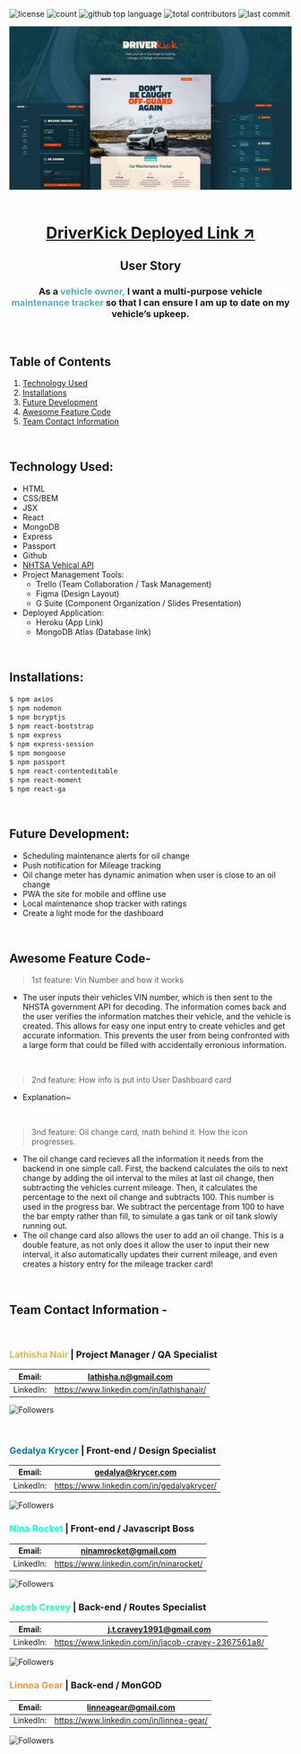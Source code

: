 <!-- # ![Driver Kick](./rm-img/DriverKickLogo.JPG) -->

![license](https://img.shields.io/badge/license-ISC-GREEN)
![count](https://img.shields.io/github/languages/count/NinaRocket/Project3)
![github top language](https://img.shields.io/github/languages/top/NinaRocket/Project3)
![total contributors](https://img.shields.io/github/contributors/NinaRocket/Project3)
![last commit](https://img.shields.io/github/last-commit/NinaRocket/Project3/master)
<br>


![Main Pages](./rm-img/website-preview.jpg)
<br><br>

<center>

# [DriverKick Deployed Link ↗️](https://driverkick.herokuapp.com/)
</center>

## <center> User Story
<center><h3> As a <span style="color:#50B2C0">vehicle owner,</span> I want a multi-purpose vehicle <span style="color:#50B2C0">maintenance tracker</span> so that I can ensure I am up to date on my vehicle’s upkeep.</h3> </center>
 
 <br>
 
## Table of Contents
1. [Technology Used](#technology-used)
2. [Installations](#installations)
3. [Future Development](#future-development)
4. [Awesome Feature Code](#awesome-feature-code)
5. [Team Contact Information](#team-contact-information)

<br>

## Technology Used:
- HTML
- CSS/BEM
- JSX
- React
- MongoDB
- Express
- Passport
- Github
- [NHTSA Vehical API](https://vpic.nhtsa.dot.gov/api/)
- Project Management Tools:
    - Trello (Team Collaboration / Task Management)
    - Figma (Design Layout)
    - G Suite (Component Organization / Slides Presentation)
- Deployed Application:
    - Heroku (App Link)
    - MongoDB Atlas (Database link)

<br>

## Installations:
```
$ npm axios
$ npm nodemon
$ npm bcryptjs
$ npm react-bootstrap
$ npm express
$ npm express-session
$ npm mongoose
$ npm passport
$ npm react-contenteditable
$ npm react-moment
$ npm react-ga
```
<br>
 
## Future Development:

- Scheduling maintenance alerts for oil change
- Push notification for Mileage tracking
- Oil change meter has dynamic animation when user is close to an oil change
- PWA the site for mobile and offline use
- Local maintenance shop tracker with ratings
- Create a light mode for the dashboard

 <br>

 ## Awesome Feature Code-

> 1st feature: Vin Number and how it works
- The user inputs their vehicles VIN number, which is then sent to the NHSTA government API for decoding. The information 
comes back and the user verifies the information matches their vehicle, and the vehicle is created. This allows for easy 
one input entry to create vehicles and get accurate information. This prevents the user from being confronted with a large 
form that could be filled with accidentally erronious information.
 
 <br>
 
> 2nd feature: How info is put into User Dashboard card
- Explanation~

<br>

> 3nd feature: Oil change card, math behind it. How the icon progresses.
- The oil change card recieves all the information it needs from the backend in one simple call. First, the backend
calculates the oils to next change by adding the oil interval to the miles at last oil change, then subtracting the 
vehicles current mileage. Then, it calculates the percentage to the next oil change and subtracts 100. This number is
used in the progress bar. We subtract the percentage from 100 to have the bar empty rather than fill, to simulate a gas tank
or oil tank slowly running out.
- The oil change card also allows the user to add an oil change. This is a double feature, as not only does it allow the
user to input their new interval, it also automatically updates their current mileage, and even creates a history entry
for the mileage tracker card!

 <br>

## Team Contact Information -
<br>

### <span style="color:#F0B537">Lathisha Nair</span> | Project Manager / QA Specialist
Email: | <lathisha.n@gmail.com> |
--- | --- 
LinkedIn: | <https://www.linkedin.com/in/lathishanair/> |

![Followers](https://img.shields.io/github/followers/lnair1997?logoColor=%23F0B537&style=social)

<br>

### <span style="color:#007cba">Gedalya Krycer</span> | Front-end / Design Specialist
Email: | <gedalya@krycer.com> |
--- | --- 
LinkedIn: | <https://www.linkedin.com/in/gedalyakrycer/> |

![Followers](https://img.shields.io/github/followers/GedalyaKrycer?logoColor=%23007cba&style=social)
<br>

### <span style="color:#0AFFDD">Nina Rocket</span> | Front-end / Javascript Boss
Email: | <ninamrocket@gmail.com> |
--- | --- 
LinkedIn: | <https://www.linkedin.com/in/ninarocket/> |

![Followers](https://img.shields.io/github/followers/NinaRocket?logoColor=%230AFFDD&style=social)
<br>

### <span style="color:#26FFAD">Jacob Cravey</span> | Back-end / Routes Specialist
Email: | <j.t.cravey1991@gmail.com> |
--- | --- 
LinkedIn: | <https://www.linkedin.com/in/jacob-cravey-2367561a8/> |

![Followers](https://img.shields.io/github/followers/jtcravey1991?logoColor=%2326FFAD&style=social)
<br>

### <span style="color:#F8963F">Linnea Gear</span> | Back-end / MonGOD
Email: | <linneagear@gmail.com> |
--- | --- 
LinkedIn: | <https://www.linkedin.com/in/linnea-gear/> |

![Followers](https://img.shields.io/github/followers/linneagear?logoColor=%23F8963F&style=social)

<br>